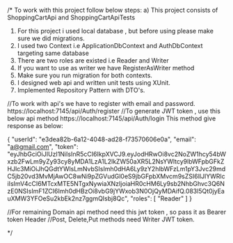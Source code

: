 /*
To work with this project follow below steps:
a) This project consists of ShoppingCartApi and ShoppingCartApiTests

1. For this project i used local database , but before using please make sure we did migrations.
2. I used two Context i.e ApplicationDbContext and AuthDbContext targeting same database 
3. There are two roles are existed i.e Reader and Writer
4. If you want to use as writer we have RegisterAsWriter method
4. Make sure you run migration for both contexts.
5. I designed web api and written unit tests using XUnit.
6. Implemented Repository Pattern with DTO's.

//To work with api's we have to register with email and password. 
https://localhost:7145/api/Auth/register
//To generate JWT token , use this below api method 
https://localhost:7145/api/Auth/login
This method give response as below: 

{
  "userId": "e3dea82b-6a12-4048-ad28-f73570606e0a",
  "email": "a@gmail.com",
  "token": "eyJhbGciOiJIUzI1NiIsInR5cCI6IkpXVCJ9.eyJodHRwOi8vc2NoZW1hcy54bWxzb2FwLm9yZy93cy8yMDA1LzA1L2lkZW50aXR5L2NsYWltcy9lbWFpbGFkZHJlc3MiOiJhQGdtYWlsLmNvbSIsImh0dHA6Ly9zY2hlbWFzLm1pY3Jvc29mdC5jb20vd3MvMjAwOC8wNi9pZGVudGl0eS9jbGFpbXMvcm9sZSI6IlJlYWRlciIsImV4cCI6MTcxMTE5NTgxNywiaXNzIjoiaHR0cHM6Ly9sb2NhbGhvc3Q6NzE0NSIsImF1ZCI6Imh0dHBzOi8vbG9jYWxob3N0OjQyMDAifQ.083l5Qt0jyEauXMW3YFOeSu2kbEk2nz7ggmQIsbj8Qc",
  "roles": [
    "Reader"
  ]
}

//For remaining Domain api method need this jwt token , so pass it as Bearer token Header
//Post, Delete,Put methods need Writer JWT token. 


*/
